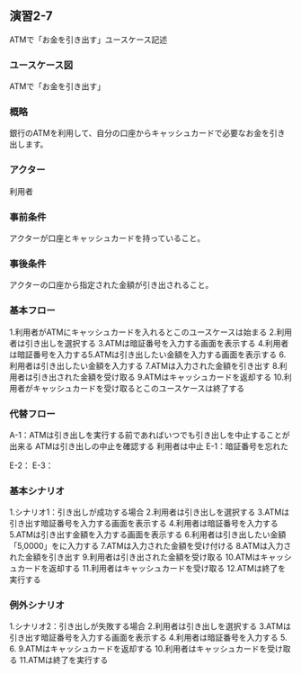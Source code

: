 ## 演習2-7
ATMで「お金を引き出す」ユースケース記述

### ユースケース図
ATMで「お金を引き出す」
### 概略
銀行のATMを利用して、自分の口座からキャッシュカードで必要なお金を引き出します。
### アクター
利用者
### 事前条件
アクターが口座とキャッシュカードを持っていること。
### 事後条件
アクターの口座から指定された金額が引き出されること。

### 基本フロー
1.利用者がATMにキャッシュカードを入れるとこのユースケースは始まる
2.利用者は引き出しを選択する
3.ATMは暗証番号を入力する画面を表示する
4.利用者は暗証番号を入力する5.ATMは引き出したい金額を入力する画面を表示する
6.利用者は引き出したい金額を入力する
7.ATMは入力された金額を引き出す
8.利用者は引き出された金額を受け取る
9.ATMはキャッシュカードを返却する
10.利用者がキャッシュカードを受け取るとこのユースケースは終了する

### 代替フロー
A-1：ATMは引き出しを実行する前であればいつでも引き出しを中止することが出来る
ATMは引き出しの中止を確認する
利用者は中止
E-1：暗証番号を忘れた

E-2：
E-3：

### 基本シナリオ
1.シナリオ1：引き出しが成功する場合
2.利用者は引き出しを選択する
3.ATMは引き出す暗証番号を入力する画面を表示する
4.利用者は暗証番号を入力する
5.ATMは引き出す金額を入力する画面を表示する
6.利用者は引き出したい金額「5,0000」をに入力する
7.ATMは入力された金額を受け付ける
8.ATMは入力された金額を引き出す
9.利用者は引き出された金額を受け取る
10.ATMはキャッシュカードを返却する
11.利用者はキャッシュカードを受け取る
12.ATMは終了を実行する

### 例外シナリオ
1.シナリオ2：引き出しが失敗する場合
2.利用者は引き出しを選択する
3.ATMは引き出す暗証番号を入力する画面を表示する
4.利用者は暗証番号を入力する
5.
6.
9.ATMはキャッシュカードを返却する
10.利用者はキャッシュカードを受け取る
11.ATMは終了を実行する